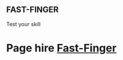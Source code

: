 ## FAST-FINGER

Test your skill

# Page hire [Fast-Finger](https://tenjodiego961.github.io/fast-finger/)